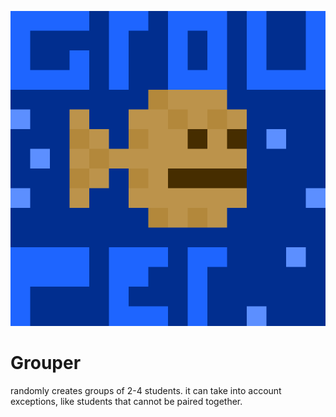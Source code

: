 ![Logo](logo.png "Grouper")
# Grouper
randomly creates groups of 2-4 students. it can take into account exceptions, like students that cannot be paired together.
